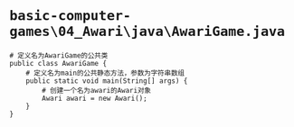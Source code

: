 # `basic-computer-games\04_Awari\java\AwariGame.java`

```
# 定义名为AwariGame的公共类
public class AwariGame {
    # 定义名为main的公共静态方法，参数为字符串数组
    public static void main(String[] args) {
        # 创建一个名为awari的Awari对象
        Awari awari = new Awari();
    }
}
```